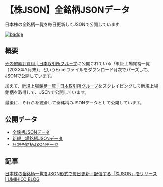 # 【株JSON】全銘柄JSONデータ

日本株の全銘柄一覧を毎日更新してJSONで公開しています

[![badge](https://github.com/umihico/kabu-json-all-stock-list/actions/workflows/auto-update.yml/badge.svg)](https://github.com/umihico/kabu-json-all-stock-list/actions/workflows/auto-update.yml)

## 概要

[その他統計資料 | 日本取引所グループ](https://www.jpx.co.jp/markets/statistics-equities/misc/01.html)に公開されている「東証上場銘柄一覧（20XX年Y月末）」というExcelファイルをダウンロード月次でパーズして、JSONで公開しています。

加えて、[新規上場銘柄一覧 | 日本取引所グループ](https://www.jpx.co.jp/listing/stocks/new/index.html)をスクレイピングして新規上場銘柄を取得して、JSONで公開しています。

最後に、それらを統合して全銘柄のJSONデータとして公開しています。

## 公開データ

- [全銘柄JSONデータ](https://d1rrtoo3h22gy6.cloudfront.net/kabu-json-all-stock-list/v1/all_stocks.json)
- [新規上場銘柄JSONデータ](https://d1rrtoo3h22gy6.cloudfront.net/kabu-json-all-stock-list/v1/new_listings.json)
- [月次全銘柄JSONデータ](https://d1rrtoo3h22gy6.cloudfront.net/kabu-json-all-stock-list/v1/monthly.json)

## 記事

[日本株の全銘柄一覧をJSON形式で毎日更新・配信する「株JSON」をリリース | UMIHICO BLOG](https://umihi.co/blog/20240908-kabu-json-release)
